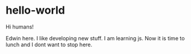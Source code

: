 # hello-world

Hi humans!

Edwin here. I like developing new stuff. I am learning js.
Now it is time to lunch and I dont want to stop here.
